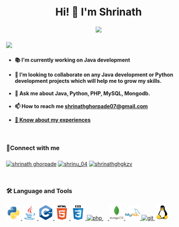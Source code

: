 <h1 align="center">Hi! 👋 I'm Shrinath</h1>

###

<div align="center">
  <img height="200" src="https://user-images.githubusercontent.com/99407071/265520684-79dbe8e4-155d-410d-9bcd-020545a559b8.gif"  />
</div>

###
<div align="left">
  <img src="https://visitor-badge.laobi.icu/badge?page_id=shrinath-ghorpade.shrinath-ghorpade&left_color=darkslategray&right_color=darkred&left_text=Profile%20views"  />
</div>


<h4 align="left"><ul><li>📚 I'm currently working on  Java development<br><br></li><li>👯 I’m looking to collaborate on any Java development or Python development projects which will help me to grow my skills.<br><br></li><li>💬 Ask me about Java, Python, PHP, MySQL, Mongodb.<br><br></li><li>📫 How to reach me <a   href="mailto:example@example.com"><u>shrinathghorpade07@gmail.com</u></a></li></ul>
<ul><li><a href="https://drive.google.com/file/d/1suV_rhOc-y4NsN5_mmSJBqzzJE7TMOPM/view?usp=drive_link">
<u>📄 Know about my experiences</u></a>
</li></ul></h4>
<br>
<p align="left"></p>

###

<h3 align="left">🔎Connect with me</h3>

###
<p align="left">
<a href="https://linkedin.com/in/shrinath ghorpade" target="blank"><img align="center" src="https://raw.githubusercontent.com/rahuldkjain/github-profile-readme-generator/master/src/images/icons/Social/linked-in-alt.svg" alt="shrinath ghorpade" height="30" width="40" /></a>
<a href="https://instagram.com/shrinu_04" target="blank"><img align="center" src="https://raw.githubusercontent.com/rahuldkjain/github-profile-readme-generator/master/src/images/icons/Social/instagram.svg" alt="shrinu_04" height="30" width="40" /></a>
<a href="https://auth.geeksforgeeks.org/user/shrinathghgkzv" target="blank"><img align="center" src="https://raw.githubusercontent.com/rahuldkjain/github-profile-readme-generator/master/src/images/icons/Social/geeks-for-geeks.svg" alt="shrinathghgkzv" height="30" width="40" /></a>
</p>


</br>


###

<p align="left"></p>

###

<h3 align="left">🛠 Language and Tools</h3>

###

<div align="left">
<!--   <a href="https://docs.python.org/3/" target="_blank">
  <img src="https://cdn.jsdelivr.net/gh/devicons/devicon/icons/python/python-original.svg" height="40" alt="python logo"  />
  <img width="12" />
  <a href="https://www.java.com/en/" target="_blank">
  <img src="https://cdn.jsdelivr.net/gh/devicons/devicon/icons/java/java-original.svg" height="40" alt="java logo"  />
  <img width="12" />
  <a href="https://cplusplus.com/" target="_blank">
  <img src="https://cdn.jsdelivr.net/gh/devicons/devicon/icons/cplusplus/cplusplus-original.svg" height="40" alt="cplusplus logo"  />
  <img width="12" />
  <a href="https://www.php.net/" target="_blank">
  <img src="https://cdn.jsdelivr.net/gh/devicons/devicon/icons/php/php-original.svg" height="40" alt="php logo"  />
  <img width="12" />
  <a href="https://www.mysql.com/" target="_blank">
  <img src="https://cdn.jsdelivr.net/gh/devicons/devicon/icons/mysql/mysql-original.svg" height="40" alt="mysql logo"  />
  <img width="12" />
  <a href="https://www.mongodb.com/docs/" target="_blank"> 
  <img src="https://cdn.jsdelivr.net/gh/devicons/devicon/icons/mongodb/mongodb-original.svg" height="40" alt="mongodb logo"  />
  <img width="12" />
  <a href="https://github.com/" target="_blank">
  <img src="https://cdn.jsdelivr.net/gh/devicons/devicon/icons/git/git-original.svg" height="40" alt="git logo"  />
  <img width="12" />
  <a href="https://github.com/" target="_blank">
  <img src="https://cdn.jsdelivr.net/gh/devicons/devicon/icons/github/github-original.svg" height="40" alt="github logo"  />
  <img width="12" />
  <img src="https://cdn.jsdelivr.net/gh/devicons/devicon/icons/vscode/vscode-original.svg" height="40" alt="vscode logo"  /> -->
  




<p align="left">  <a href="https://www.python.org" target="_blank" rel="noreferrer"> <img src="https://raw.githubusercontent.com/devicons/devicon/master/icons/python/python-original.svg" alt="python" width="40" height="40"/> </a><a href="https://www.java.com" target="_blank" rel="noreferrer"> <img src="https://raw.githubusercontent.com/devicons/devicon/master/icons/java/java-original.svg" alt="java" width="40" height="40"/> </a><a href="https://www.w3schools.com/cpp/" target="_blank" rel="noreferrer"> <img src="https://raw.githubusercontent.com/devicons/devicon/master/icons/cplusplus/cplusplus-original.svg" alt="cplusplus" width="40" height="40"/> </a> <a href="https://www.w3.org/html/" target="_blank" rel="noreferrer"> <img src="https://raw.githubusercontent.com/devicons/devicon/master/icons/html5/html5-original-wordmark.svg" alt="html5" width="40" height="40"/> </a> <a href="https://www.w3schools.com/css/" target="_blank" rel="noreferrer"> <img src="https://raw.githubusercontent.com/devicons/devicon/master/icons/css3/css3-original-wordmark.svg" alt="css3" width="40" height="40"/> </a>   <a href="https://www.php.net/" target="_blank">
  <img src="https://cdn.jsdelivr.net/gh/devicons/devicon/icons/php/php-original.svg" height="40" alt="php"  />
  <img width="12" /><a href="https://www.mongodb.com/" target="_blank" rel="noreferrer"> <img src="https://raw.githubusercontent.com/devicons/devicon/master/icons/mongodb/mongodb-original-wordmark.svg" alt="mongodb" width="40" height="40"/> </a> <a href="https://www.mysql.com/" target="_blank" rel="noreferrer"> <img src="https://raw.githubusercontent.com/devicons/devicon/master/icons/mysql/mysql-original-wordmark.svg" alt="mysql" width="40" height="40"/> <a href="https://git-scm.com/" target="_blank" rel="noreferrer"> <img src="https://www.vectorlogo.zone/logos/git-scm/git-scm-icon.svg" alt="git" width="40" height="40"/> </a>  <a href="https://www.linux.org/" target="_blank" rel="noreferrer"> <img src="https://raw.githubusercontent.com/devicons/devicon/master/icons/linux/linux-original.svg" alt="linux" width="40" height="40"/> </a> </p>

</div>

###
